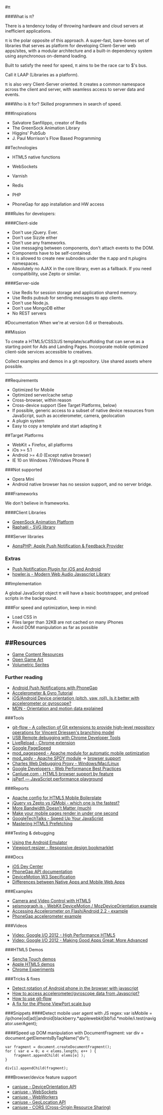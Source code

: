 #π


###What is π?

There is a tendency today of throwing hardware and cloud servers at inefficient applications. 

π is the polar opposite of this approach. A super-fast, bare-bones set of libraries that serves as platform for developing Client-Server web apps/sites, with a modular architecture and a built-in dependency system using asynchronous on-demand loading. 

Built to satisfy the need for speed, π aims to be the race car to $'s bus. 

Call it LAAP (Libraries as a platform).

π is also very Client-Server oriented. It creates a common namespace across the client and server, with seamless access to server data and events. 


###Who is it for?
Skilled programmers in search of speed. 



###Inspirations
* Salvatore Sanfilippo, creator of Redis
* The GreenSock Animation Library
* Higgins' PubSub
* J. Paul Morrison's Flow Based Programming



##Technologies

* HTML5 native functions
* WebSockets
* Varnish
* Redis
* PHP

* PhoneGap for app installation and HW access


###Rules for developers:

####Client-side
* Don't use jQuery. Ever.
* Don't use Sizzle either
* Don't use any frameworks.
* Use messaging between components, don't attach events to the DOM.
* Components have to be self-contained.
* It is allowed to create new subnodes under the π.app and π.plugins namespaces.
* Absolutely no AJAX in the core library, even as a fallback. If you need compatibility, use Zepto or similar.


####Server-side
* Use Redis for session storage and application shared memory.
* Use Redis pubsub for sending messages to app clients.
* Don't use Node.js.
* Don't use MongoDB either
* No REST servers



#Documentation
When we're at version 0.6 or thereabouts.


##Mission

To create a HTML5/CSS3/JS template/scaffolding that can serve as a starting point for Ads and Landing Pages. Incorporate mobile optimized client-side services accessible to creatives.

Collect examples and demos in a git repository. Use shared assets where possible.


---

##Requirements
* Optimized for Mobile
* Optimized server/cache setup
* Cross-browser, within reason
* Cross-device support (See Target Platforms, below)
* If possible, generic access to a subset of native device resources from JavaScript, such as accelerometer, camera, geolocation
* A plugin system
* Easy to copy a template and start adapting it



##Target Platforms
* WebKit + Firefox, all platforms
* iOs >= 5.1
* Android >= 4.0 (Except native browser)
* IE 10 on Windows 7/Windows Phone 8



###Not supported
* Opera Mini
* Android native browser has no session support, and no server bridge.


###Frameworks

We don't believe in frameworks.


####Client Libraries
* [GreenSock Animation Platform](http://greensock.com/)
* [Raphaël - SVG library](http://raphaeljs.com/)


###Server libraries
* [ApnsPHP: Apple Push Notification & Feedback Provider](https://github.com/duccio/ApnsPHP)


### Extras
* [Push Notification Plugin for iOS and Android](https://github.com/phonegap-build/PushPlugin)
* [howler.js - Modern Web Audio Javascript Library](http://goldfirestudios.com/blog/104/howler.js-Modern-Web-Audio-Javascript-Library)


##Implementation

A global JavaScript object π will have a basic bootstrapper, and preload scripts in the background. 


###For speed and optimization, keep in mind:

* Load CSS in <head>
* Files larger than 32KB are not cached on many iPhones
* Avoid DOM manipulation as far as possible



##Resources
----------------------------
* [Game Content Resources](http://content.gpwiki.org/index.php/Game_Content_Resources)
* [Open Game Art](http://opengameart.org/art-search?keys=icon&page=1)
* [Volumetric Sprites](http://gushh.net/blog/gamedev-resources/volumetric-sprites/)



### Further reading
* [Android Push Notifications with PhoneGap](http://www.adobe.com/devnet/phonegap/articles/android-push-notifications-with-phonegap.html)
* [Accelerometer & Gyro Tutorial](http://www.instructables.com/id/Accelerometer-Gyro-Tutorial/)
* [iOS/Android Device orientation (pitch, yaw, roll). Is it better with accelerometer or gyroscope?](http://stackoverflow.com/questions/9304160/ios-android-device-orientation-pitch-yaw-roll-is-it-better-with-acceleromet?rq=1)
* [MDN - Orientation and motion data explained](https://developer.mozilla.org/en-US/docs/DOM/Orientation_and_motion_data_explained)


###Tools
* [git-flow - A collection of Git extensions to provide high-level repository operations for Vincent Driessen's branching model](https://github.com/nvie/gitflow)
* [USB Remote debugging with Chrome Developer Tools](https://developers.google.com/chrome-developer-tools/docs/remote-debugging#remote-debugging)
* [LiveReload - Chrome extension](https://chrome.google.com/webstore/detail/livereload/jnihajbhpnppcggbcgedagnkighmdlei?hl=en)
* [Google PageSpeed](https://developers.google.com/speed/pagespeed/)
* [mod_pagespeed - Apache module for automatic mobile optimization](https://developers.google.com/speed/pagespeed/mod)
* [mod_spdy - Apache SPDY module](http://code.google.com/p/mod-spdy/) -> [browser support](http://caniuse.com/spdy/)
* [Charles Web Debugging Proxy - Windows/Mac/Linux](http://www.charlesproxy.com/)
* [Google Developers - Web Performance Best Practices](https://developers.google.com/speed/docs/best-practices/)
* [CanIuse.com - HTML5 browser support by feature](http://caniuse.com)
* [jsPerf — JavaScript performance playground](http://jsperf.com/)




###Reports
* [Apache config for HTML5 Mobile Boilerplate ](https://github.com/h5bp/server-configs/tree/master/apache)
* [jQuery vs Zepto vs jQMobi - which one is the fastest?](http://www.codefessions.com/2012/08/performance-of-jquery-compatible-mobile.html)
* [More Bandwidth Doesn’t Matter (much)](http://www.belshe.com/2010/05/24/more-bandwidth-doesnt-matter-much/)
* [Make your mobile pages render in under one second](http://calendar.perfplanet.com/2012/make-your-mobile-pages-render-in-under-one-second/)
* [GoogleTechTalks - Speed Up Your JavaScript](http://www.youtube.com/watch?v=mHtdZgou0qU&feature=channel_page)
* [Mastering HTML5 Prefetching](http://www.catswhocode.com/blog/mastering-html5-prefetching)



###Testing & debugging
* [Using the Android Emulator](http://developer.android.com/tools/devices/emulator.html)
* [Viewport resizer - Responsive design bookmarklet](http://lab.maltewassermann.com/viewport-resizer/)


###Docs
* [iOS Dev Center](https://developer.apple.com/devcenter/ios/index.action)
* [PhoneGap API documentation](http://docs.phonegap.com/en/2.5.0/index.html)
* [DeviceMotion W3 Specification](http://dev.w3.org/geo/api/spec-source-orientation.html#devicemotion)
* [Differences between Native Apps and Mobile Web Apps](http://en.wikipedia.org/wiki/HTML5_in_mobile_devices#Differences_from_Native_Apps_and_Mobile_Web_Apps)


###Examples
* [Camera and Video Control with HTML5](http://davidwalsh.name/browser-camera)
* [seismograph.js - WebKit DeviceMotion / MozDeviceOrientation example](http://isthisanearthquake.com/seismograph.html)
* [Accessing Accelerometer on Flash/Android 2.2 - example](http://www.mobilexweb.com/blog/android-froyo-html5-accelerometer-flash-player)
* [PhoneGap accelerometer example](http://www.mobilexweb.com/samples/ball.html)

###Videos
* [Video: Google I/O 2012 - High Performance HTML5](http://www.youtube.com/watch?v=6EJ801el-I8)
* [Video: Google I/O 2012 - Making Good Apps Great: More Advanced](http://www.youtube.com/watch?v=PwC1OlJo5VM)


###HTML5 Demos
* [Sencha Touch demos](http://www.sencha.com/products/touch/demos/)
* [Apple HTML5 demos](http://www.apple.com/html5/)
* [Chrome Experiments](http://www.chromeexperiments.com/)


###Tricks & fixes
* [Detect rotation of Android phone in the browser with javascript](http://stackoverflow.com/questions/1649086/detect-rotation-of-android-phone-in-the-browser-with-javascript)
* [How to access accelerometer/gyroscope data from Javascript?](http://stackoverflow.com/questions/4378435/how-to-access-accelerometer-gyroscope-data-from-javascript/4378439)
* [How to use git-flow](http://jeffkreeftmeijer.com/2010/why-arent-you-using-git-flow/)
* [A fix for the iPhone ViewPort scale bug](http://www.blog.highub.com/mobile-2/a-fix-for-iphone-viewport-scale-bug/)


###Snippets
####Detect mobile user agent with JS regex:
    var isMobile = /ip(hone|od|ad)|android|blackberry.*applewebkit|bb1\d.*mobile/i.test(navigator.userAgent);


####Speed up DOM manipulation with DocumentFragment:
    var div = document.getElementsByTagName("div");

    var fragment = document.createDocumentFragment();
    for ( var e = 0; e < elems.length; e++ ) {
        fragment.appendChild( elems[e] );
    }

    div[i].appendChild(fragment);


###Browser/device feature support
* [caniuse - DeviceOrientation API](http://caniuse.com/#feat=deviceorientation)
* [caniuse - WebSockets](http://caniuse.com/#feat=websocket)
* [caniuse - WebWorkers](http://caniuse.com/#feat=webworker)
* [caniuse - GeoLocation API](http://caniuse.com/#feat=geolocation)
* [caniuse - CORS (Cross-Origin Resource Sharing)](http://caniuse.com/#feat=cors)